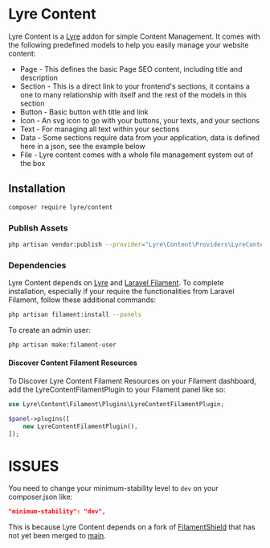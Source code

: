 # Lyre Content

Lyre Content is a [Lyre](https://packagist.org/packages/lyre/lyre) addon for simple Content Management. It comes with the following predefined models to help you easily manage your website content:

- Page - This defines the basic Page SEO content, including title and description
- Section - This is a direct link to your frontend's sections, it contains a one to many relationship with itself and the rest of the models in this section
- Button - Basic button with title and link
- Icon - An svg icon to go with your buttons, your texts, and your sections
- Text - For managing all text within your sections
- Data - Some sections require data from your application, data is defined here in a json, see the example below
- File - Lyre content comes with a whole file management system out of the box

## Installation

```bash
composer require lyre/content
```

### Publish Assets

```bash
php artisan vendor:publish --provider="Lyre\Content\Providers\LyreContentServiceProvider"
```

### Dependencies

Lyre Content depends on [Lyre](https://packagist.org/packages/lyre/lyre) and [Laravel Filament](https://filamentphp.com/). To complete installation, especially if your require the functionalities from Laravel Filament, follow these additional commands:

```bash
php artisan filament:install --panels
```

To create an admin user:

```bash
php artisan make:filament-user
```

#### Discover Content Filament Resources

To Discover Lyre Content Filament Resources on your Filament dashboard, add the LyreContentFilamentPlugin to your Filament panel like so:

```php
use Lyre\Content\Filament\Plugins\LyreContentFilamentPlugin;

$panel->plugins([
    new LyreContentFilamentPlugin(),
]);
```

# ISSUES

You need to change your minimum-stability level to `dev` on your composer.json like:

```json
"minimum-stability": "dev",
```

This is because Lyre Content depends on a fork of [FilamentShield](https://github.com/bezhanSalleh/filament-shield/pull/537) that has not yet been merged to [main](https://github.com/bezhanSalleh/filament-shield).
